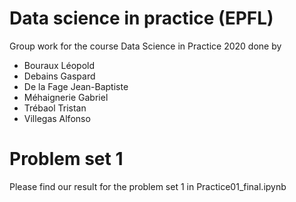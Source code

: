 # Data science in practice (EPFL)
Group work for the course Data Science in Practice 2020 done by
- Bouraux Léopold
- Debains Gaspard
- De la Fage Jean-Baptiste
- Méhaignerie Gabriel
- Trébaol Tristan
- Villegas Alfonso

# Problem set 1
Please find our result for the problem set 1 in Practice01_final.ipynb 
